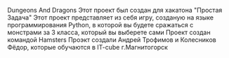 Dungeons And Dragons
Этот проект был создан для хакатона "Простая Задача"
Этот проект представляет из себя игру, созданую на языке программирования Python, в которой вы будете сражаться с монстрами за 3 класса, который вы выберете сами
Проект создан командой Hamsters
Проэкт создали Андрей Трофимов и Колесников Фёдор, которые обучаются в IT-cube г.Магнитогорск
